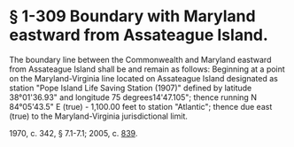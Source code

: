 # § 1-309 Boundary with Maryland eastward from Assateague Island.

<p>The boundary line between the Commonwealth and Maryland eastward from Assateague Island shall be and remain as follows: Beginning at a point on the Maryland-Virginia line located on Assateague Island designated as station "Pope Island Life Saving Station (1907)" defined by latitude 38°01'36.93" and longitude 75 degrees14'47.105"; thence running N 84°05'43.5" E (true) - 1,100.00 feet to station "Atlantic"; thence due east (true) to the Maryland-Virginia jurisdictional limit.</p><p>1970, c. 342, § 7.1-7.1; 2005, c. <a href='http://lis.virginia.gov/cgi-bin/legp604.exe?051+ful+CHAP0839'>839</a>.</p>